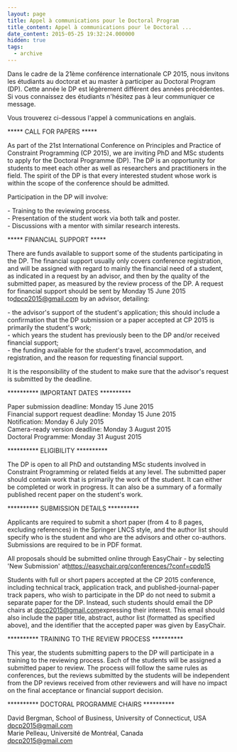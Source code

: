 ```yaml
---
layout: page
title: Appel à communications pour le Doctoral Program
title_content: Appel à communications pour le Doctoral ...
date_content: 2015-05-25 19:32:24.000000
hidden: true
tags:
  - archive
---
```

Dans le cadre de la 21ème conférence internationale CP 2015, nous invitons les
étudiants au doctorat et au master à participer au Doctoral Program (DP).
Cette année le DP est légèrement différent des années précédentes. Si vous
connaissez des étudiants n'hésitez pas à leur communiquer ce message.





Vous trouverez ci-dessous l'appel à communications en anglais.





***** CALL FOR PAPERS *****  
  
As part of the 21st International Conference on Principles and Practice of
Constraint Programming (CP 2015), we are inviting PhD and MSc students to
apply for the Doctoral Programme (DP). The DP is an opportunity for students
to meet each other as well as researchers and practitioners in the field. The
spirit of the DP is that every interested student whose work is within the
scope of the conference should be admitted.  
  
Participation in the DP will involve:  
  
\- Training to the reviewing process.  
\- Presentation of the student work via both talk and poster.  
\- Discussions with a mentor with similar research interests.  
  
***** FINANCIAL SUPPORT *****  
  
There are funds available to support some of the students participating in the
DP. The financial support usually only covers conference registration, and
will be assigned with regard to mainly the financial need of a student, as
indicated in a request by an advisor, and then by the quality of the submitted
paper, as measured by the review process of the DP. A request for financial
support should be sent by Monday 15 June 2015
to[dpcp2015@gmail.com](mailto:dpcp2015@gmail.com) by an advisor, detailing:  
  
\- the advisor's support of the student's application; this should include a
confirmation that the DP submission or a paper accepted at CP 2015 is
primarily the student's work;  
\- which years the student has previously been to the DP and/or received
financial support;  
\- the funding available for the student's travel, accommodation, and
registration, and the reason for requesting financial support.  
  
It is the responsibility of the student to make sure that the advisor's
request is submitted by the deadline.  
  
********** IMPORTANT DATES **********  
  
Paper submission deadline: Monday 15 June 2015  
Financial support request deadline: Monday 15 June 2015  
Notification: Monday 6 July 2015  
Camera-ready version deadline: Monday 3 August 2015  
Doctoral Programme: Monday 31 August 2015  
  
********** ELIGIBILITY **********  
  
The DP is open to all PhD and outstanding MSc students involved in Constraint
Programming or related fields at any level. The submitted paper should contain
work that is primarily the work of the student. It can either be completed or
work in progress. It can also be a summary of a formally published recent
paper on the student's work.  
  
********** SUBMISSION DETAILS **********  
  
Applicants are required to submit a short paper (from 4 to 8 pages, excluding
references) in the Springer LNCS style, and the author list should specify who
is the student and who are the advisors and other co-authors. Submissions are
required to be in PDF format.  
  
All proposals should be submitted online through EasyChair - by selecting 'New
Submission' at<https://easychair.org/conferences/?conf=cpdp15>  
  
Students with full or short papers accepted at the CP 2015 conference,
including technical track, application track, and published-journal-paper
track papers, who wish to participate in the DP do not need to submit a
separate paper for the DP. Instead, such students should email the DP chairs
at [dpcp2015@gmail.com](mailto:dpcp2015@gmail.com)expressing their interest.
This email should also include the paper title, abstract, author list
(formatted as specified above), and the identifier that the accepted paper was
given by EasyChair.  
  
********** TRAINING TO THE REVIEW PROCESS **********  
  
This year, the students submitting papers to the DP will participate in a
training to the reviewing process. Each of the students will be assigned a
submitted paper to review. The process will follow the same rules as
conferences, but the reviews submitted by the students will be independent
from the DP reviews received from other reviewers and will have no impact on
the final acceptance or financial support decision.  
  
********** DOCTORAL PROGRAMME CHAIRS **********  
  
David Bergman, School of Business, University of Connecticut, USA  
[dpcp2015@gmail.com](mailto:dpcp2015@gmail.com)  
Marie Pelleau, Université de Montréal, Canada  
[dpcp2015@gmail.com](mailto:dpcp2015@gmail.com)

